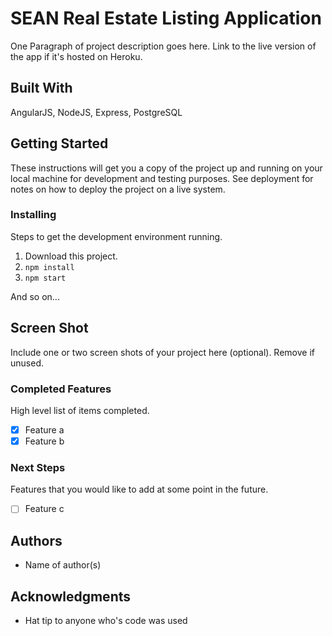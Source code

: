 # SEAN Real Estate Listing Application

One Paragraph of project description goes here. Link to the live version of the app if it's hosted on Heroku.

## Built With

AngularJS, NodeJS, Express, PostgreSQL

## Getting Started

These instructions will get you a copy of the project up and running on your local machine for development and testing purposes. See deployment for notes on how to deploy the project on a live system.

### Installing

Steps to get the development environment running.

1. Download this project.
2. `npm install`
3. `npm start`

And so on...

## Screen Shot

Include one or two screen shots of your project here (optional). Remove if unused.

### Completed Features

High level list of items completed.

- [x] Feature a
- [x] Feature b

### Next Steps

Features that you would like to add at some point in the future.

- [ ] Feature c

## Authors

* Name of author(s)


## Acknowledgments

* Hat tip to anyone who's code was used